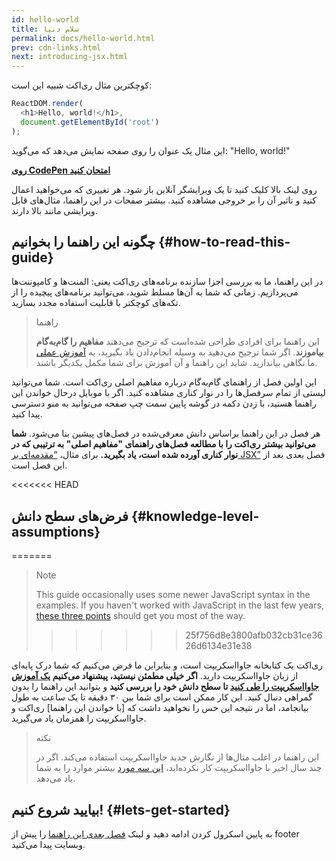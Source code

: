 ```yaml
---
id: hello-world
title: سلام دنیا
permalink: docs/hello-world.html
prev: cdn-links.html
next: introducing-jsx.html
---
```


کوچکترین مثال ری‌اکت شبیه این است:

```js
ReactDOM.render(
  <h1>Hello, world!</h1>,
  document.getElementById('root')
);
```
این مثال یک عنوان را روی صفحه نمایش می‌دهد که می‌گوید: "Hello, world!"

**[روی CodePen امتحان کنید](codepen://hello-world)**

روی لینک بالا کلیک کنید تا یک ویرایشگر آنلاین باز شود. هر تغییری که می‌خواهید اعمال کنید و تاثیر آن را بر خروجی مشاهده کنید. بیشتر صفحات در این راهنما، مثال‌های قابل ویرایشی مانند بالا دارند.


## چگونه این راهنما را بخوانیم {#how-to-read-this-guide}

در این راهنما، ما به بررسی اجزا سازنده برنامه‌های ری‌اکت یعنی: المنت‌ها و کامپوننت‌ها می‌پردازیم. زمانی که شما به آن‌ها مسلط شوید، می‌توانید برنامه‌های پیچیده را از تکه‌های کوچکتر با قابلیت استفاده مجدد بسازید.

>راهنما
>
>این راهنما برای افرادی طراحی شده‌است که ترجیح می‌دهند **مفاهیم را گام‌به‌گام بیاموزند**. اگر شما ترجیح می‌دهید به وسیله انجام‌دادن یاد بگیرید، به [آموزش عملی](/tutorial/tutorial.html) ما نگاهی بیاندازید. شاید این راهنما و آن آموزش برای شما مکمل یکدیگر باشند.

این اولین فصل از راهنمای گام‌به‌گام درباره مفاهیم اصلی ری‌اکت است. شما می‌توانید لیستی از تمام سرفصل‌ها را در نوار کناری مشاهده‌ کنید. اگر با موبایل درحال خواندن این راهنما هستید، با زدن دکمه در گوشه پایین سمت چپ صفحه می‌توانید به منو دسترسی پیدا کنید.

هر فصل در این راهنما براساس دانش معرفی‌شده در فصل‌های پیشین بنا می‌شود. **شما می‌توانید بیشتر ری‌اکت را با مطالعه فصل‌های راهنمای "مفاهیم اصلی" به ترتیبی که در نوار کناری آورده‌‌ شده است، یاد بگیرید.** برای مثال، [“مقدمه‌ای بر JSX”](/docs/introducing-jsx.html) فصل بعدی بعد از این فصل است.


<<<<<<< HEAD
## فرض‌های سطح دانش {#knowledge-level-assumptions}
=======
>Note
>
>This guide occasionally uses some newer JavaScript syntax in the examples. If you haven't worked with JavaScript in the last few years, [these three points](https://gist.github.com/gaearon/683e676101005de0add59e8bb345340c) should get you most of the way.
>>>>>>> 25f756d8e3800afb032cb31ce3626d6134e31e38

ری‌اکت یک کتابخانه جاوااسکریپت است، و بنابراین ما فرض می‌کنیم که شما درک پایه‌ای از زبان جاوااسکریپت دارید. **اگر خیلی مطمئن نیستید، پیشنهاد می‌کنیم [یک آموزش جاوااسکریپت را طی کنید](https://developer.mozilla.org/en-US/docs/Web/JavaScript/A_re-introduction_to_JavaScript) تا سطح دانش خود را بررسی کنید** و بتوانید این راهنما را بدون گمراهی دنبال کنید. این کار ممکن است برای شما بین ۳۰ دقیقه تا یک ساعت به طول بیانجامد، اما در نتیجه این حس را نخواهید داشت که [با خواندن این راهنما] ری‌اکت و جاوااسکریپت را همزمان یاد می‌گیرید.

>نکته
>
>این راهنما در اغلب مثال‌ها از نگارش جدید جاوااسکریپت استفاده می‌کند. اگر در چند سال اخیر با جاوااسکریپت کار نکرده‌اید، [این سه مورد](https://gist.github.com/gaearon/683e676101005de0add59e8bb345340c) بیشتر موارد را به شما یاد می‌دهد.

## بیایید شروع کنیم! {#lets-get-started}

به پایین اسکرول کردن ادامه دهید و لینک [فصل بعدی این راهنما](/docs/introducing-jsx.html) را پیش از footer وبسایت پیدا می‌کنید.
